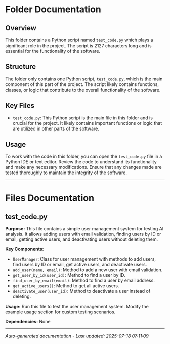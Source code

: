 # Folder Documentation

## Overview
This folder contains a Python script named `test_code.py` which plays a significant role in the project. The script is 2127 characters long and is essential for the functionality of the software.

## Structure
The folder only contains one Python script, `test_code.py`, which is the main component of this part of the project. The script likely contains functions, classes, or logic that contribute to the overall functionality of the software.

## Key Files
- `test_code.py`: This Python script is the main file in this folder and is crucial for the project. It likely contains important functions or logic that are utilized in other parts of the software.

## Usage
To work with the code in this folder, you can open the `test_code.py` file in a Python IDE or text editor. Review the code to understand its functionality and make any necessary modifications. Ensure that any changes made are tested thoroughly to maintain the integrity of the software.

---

# Files Documentation

## test_code.py

**Purpose:** This file contains a simple user management system for testing AI analysis. It allows adding users with email validation, finding users by ID or email, getting active users, and deactivating users without deleting them.

**Key Components:**
- `UserManager`: Class for user management with methods to add users, find users by ID or email, get active users, and deactivate users.
- `add_user(name, email)`: Method to add a new user with email validation.
- `get_user_by_id(user_id)`: Method to find a user by ID.
- `find_user_by_email(email)`: Method to find a user by email address.
- `get_active_users()`: Method to get all active users.
- `deactivate_user(user_id)`: Method to deactivate a user instead of deleting.

**Usage:** Run this file to test the user management system. Modify the example usage section for custom testing scenarios.

**Dependencies:** None

---
*Auto-generated documentation - Last updated: 2025-07-18 07:11:09*
